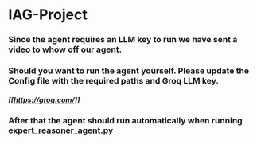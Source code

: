 # IAG-Project

### Since the agent requires an LLM key to run we have sent a video to whow off our agent. 

### Should you want to run the agent yourself. Please update the Config file with the required paths and Groq LLM key. 
##### [[https://groq.com/]]
### After that the agent should run automatically when running expert_reasoner_agent.py

